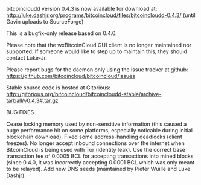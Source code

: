 bitcoincloudd version 0.4.3 is now available for download at:
http://luke.dashjr.org/programs/bitcoincloud/files/bitcoincloudd-0.4.3/ (until Gavin uploads to SourceForge)

This is a bugfix-only release based on 0.4.0.

Please note that the wxBitcoinCloud GUI client is no longer maintained nor supported. If someone would like to step up to maintain this, they should contact Luke-Jr.

Please report bugs for the daemon only using the issue tracker at github:
https://github.com/bitcoincloud/bitcoincloud/issues

Stable source code is hosted at Gitorious:
http://gitorious.org/bitcoincloud/bitcoincloudd-stable/archive-tarball/v0.4.3#.tar.gz

BUG FIXES

Cease locking memory used by non-sensitive information (this caused a huge performance hit on some platforms, especially noticable during initial blockchain download).
Fixed some address-handling deadlocks (client freezes).
No longer accept inbound connections over the internet when BitcoinCloud is being used with Tor (identity leak).
Use the correct base transaction fee of 0.0005 BCL for accepting transactions into mined blocks (since 0.4.0, it was incorrectly accepting 0.0001 BCL which was only meant to be relayed).
Add new DNS seeds (maintained by Pieter Wuille and Luke Dashjr).

